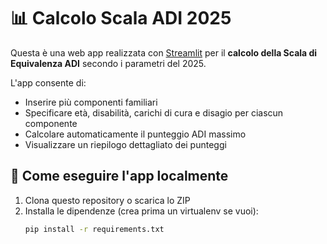 # 📊 Calcolo Scala ADI 2025

Questa è una web app realizzata con [Streamlit](https://streamlit.io) per il **calcolo della Scala di Equivalenza ADI** secondo i parametri del 2025.

L'app consente di:
- Inserire più componenti familiari
- Specificare età, disabilità, carichi di cura e disagio per ciascun componente
- Calcolare automaticamente il punteggio ADI massimo
- Visualizzare un riepilogo dettagliato dei punteggi

## 🚀 Come eseguire l'app localmente

1. Clona questo repository o scarica lo ZIP
2. Installa le dipendenze (crea prima un virtualenv se vuoi):
   ```bash
   pip install -r requirements.txt
